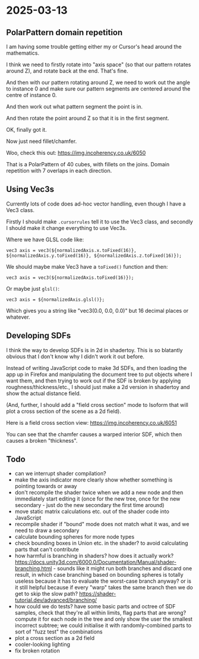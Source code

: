 # 2025-03-13

## PolarPattern domain repetition

I am having some trouble getting either my or Cursor's head around the mathematics.

I think we need to firstly rotate into "axis space" (so that our pattern rotates around Z), and rotate back at the end. That's fine.

And then with our pattern rotating around Z, we need to work out the angle to instance 0 and make sure our pattern segments are centered around the
centre of instance 0.

And then work out what pattern segment the point is in.

And then rotate the point around Z so that it is in the first segment.

OK, finally got it.

Now just need fillet/chamfer.

Woo, check this out: https://img.incoherency.co.uk/6050

That is a PolarPattern of 40 cubes, with fillets on the joins. Domain repetition with 7 overlaps in each direction.

## Using Vec3s

Currently lots of code does ad-hoc vector handling, even though I have a Vec3 class.

Firstly I should make `.cursorrules` tell it to use the Vec3 class, and secondly I should make it change everything to use Vec3s.

Where we have GLSL code like:

    vec3 axis = vec3(${normalizedAxis.x.toFixed(16)}, ${normalizedAxis.y.toFixed(16)}, ${normalizedAxis.z.toFixed(16)});

We should maybe make Vec3 have a `toFixed()` function and then:

    vec3 axis = vec3(${normalizedAxis.toFixed(16)});

Or maybe just `glsl()`:

    vec3 axis = ${normalizedAxis.glsl()};

Which gives you a string like "vec3(0.0, 0.0, 0.0)" but 16 decimal places or whatever.

## Developing SDFs

I think the way to develop SDFs is in 2d in shadertoy. This is so blatantly obvious that I don't know why I didn't work it out
before.

Instead of writing JavaScript code to make 3d SDFs, and then loading the app up in Firefox and manipulating the document tree to
put objects where I want them, and then trying to work out if the SDF is broken by applying roughness/thickness/etc., I should
just make a 2d version in shadertoy and show the actual distance field.

(And, further, I should add a "field cross section" mode to Isoform that will plot a cross section of the scene as a 2d field).

Here is a field cross section view: https://img.incoherency.co.uk/6051

You can see that the chamfer causes a warped interior SDF, which then causes a broken "thickness".

## Todo

 * can we interrupt shader compilation?
 * make the axis indicator more clearly show whether something is pointing towards or away
 * don't recompile the shader twice when we add a new node and then immediately start editing it (once for the new tree, once for the new secondary - just do the new secondary the first time around)
 * move static matrix calculations etc. out of the shader code into JavaScript
 * recompile shader if "bound" mode does not match what it was, and we need to draw a secondary
 * calculate bounding spheres for more node types
 * check bounding boxes in Union etc. in the shader? to avoid calculating parts that can't contribute
 * how harmful is branching in shaders? how does it actually work? https://docs.unity3d.com/6000.0/Documentation/Manual/shader-branching.html - sounds like it might run both branches and discard one result, in which case branching based on bounding spheres is totally useless because it has to evaluate the worst-case branch anyway? or is it still helpful because if every "warp" takes the same branch then we do get to skip the slow path? https://shader-tutorial.dev/advanced/branching/
 * how could we do tests? have some basic parts and octree of SDF samples, check that they're all within limits, flag parts that are wrong? compute it for each node in the tree and only show the user the smallest incorrect subtree; we could initialise it with randomly-combined parts to sort of "fuzz test" the combinations
 * plot a cross section as a 2d field
 * cooler-looking lighting
 * fix broken rotation
